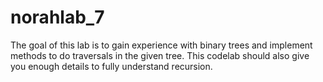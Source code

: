 # norahlab_7
The goal of this lab is to gain experience with binary trees and implement methods to do traversals in the given tree. 
This codelab should also give you enough details to fully understand recursion. 
